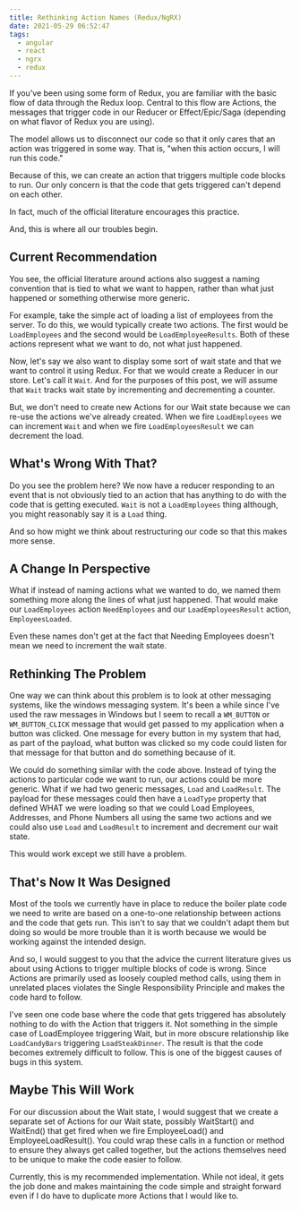 ```yaml
---
title: Rethinking Action Names (Redux/NgRX)
date: 2021-05-29 06:52:47
tags:
  - angular
  - react
  - ngrx
  - redux
---
```


If you've been using some form of Redux, you are familiar with the basic flow of data through the Redux loop. Central to this flow are Actions, the messages that trigger code in our Reducer or Effect/Epic/Saga (depending on what flavor of Redux you are using).

The model allows us to disconnect our code so that it only cares that an action was triggered in some way.  That is, "when this action occurs, I will run this code."

Because of this, we can create an action that triggers multiple code blocks to run. Our only concern is that the code that gets triggered can't depend on each other.

In fact, much of the official literature encourages this practice.

And, this is where all our troubles begin.

<!-- more -->

## Current Recommendation

You see, the official literature around actions also suggest a naming convention that is tied to what we want to happen, rather than what just happened or something otherwise more generic.

For example, take the simple act of loading a list of employees from the server. To do this, we would typically create two actions.  The first would be `LoadEmployees` and the second would be `LoadEmployeeResults`. Both of these actions represent what we want to do, not what just happened.

Now, let's say we also want to display some sort of wait state and that we want to control it using Redux.  For that we would create a Reducer in our store.  Let's call it `Wait`. And for the purposes of this post, we will assume that `Wait` tracks wait state by incrementing and decrementing a counter.

But, we don't need to create new Actions for our Wait state because we can re-use the actions we've already created. When we fire `LoadEmployees` we can increment `Wait` and when we fire `LoadEmployeesResult` we can decrement the load.

## What's Wrong With That?

Do you see the problem here? We now have a reducer responding to an event that is not obviously tied to an action that has anything to do with the code that is getting executed. `Wait` is not a `LoadEmployees` thing although, you might reasonably say it is a `Load` thing.

And so how might we think about restructuring our code so that this makes more sense.

## A Change In Perspective

What if instead of naming actions what we wanted to do, we named them something more along the lines of what just happened.  That would make our `LoadEmployees` action `NeedEmployees` and our `LoadEmployeesResult` action, `EmployeesLoaded`.

Even these names don't get at the fact that Needing Employees doesn't mean we need to increment the wait state.

## Rethinking The Problem

One way we can think about this problem is to look at other messaging systems, like the windows messaging system. It's been a while since I've used the raw messages in Windows but I seem to recall a `WM_BUTTON` or `WM_BUTTON_CLICK` message that would get passed to my application when a button was clicked.  One message for every button in my system that had, as part of the payload, what button was clicked so my code could listen for that message for that button and do something because of it.

We could do something similar with the code above. Instead of tying the actions to particular code we want to run, our actions could be more generic.
What if we had two generic messages, `Load` and `LoadResult`. The payload for these messages could then have a `LoadType` property that defined WHAT we were loading so that we could Load Employees, Addresses, and Phone Numbers all using the same two actions and we could also use `Load` and `LoadResult` to increment and decrement our wait state.

This would work except we still have a problem.

## That's Now It Was Designed

Most of the tools we currently have in place to reduce the boiler plate code we need to write are based on a one-to-one relationship between actions and the code that gets run. This isn't to say that we couldn't adapt them but doing so would be more trouble than it is worth because we would be working against the intended design.

And so, I would suggest to you that the advice the current literature gives us about using Actions to trigger multiple blocks of code is wrong. Since Actions are primarily used as loosely coupled method calls, using them in unrelated places violates the Single Responsibility Principle and makes the code hard to follow.

I've seen one code base where the code that gets triggered has absolutely nothing to do with the Action that triggers it. Not something in the simple case of LoadEmployee triggering Wait, but in more obscure relationship like `LoadCandyBars` triggering `LoadSteakDinner`.  The result is that the code becomes extremely difficult to follow. This is one of the biggest causes of bugs in this system.

## Maybe This Will Work

For our discussion about the Wait state, I would suggest that we create a separate set of Actions for our Wait state, possibly WaitStart() and WaitEnd() that get fired when we fire EmployeeLoad() and EmployeeLoadResult(). You could wrap these calls in a function or method to ensure they always get called together, but the actions themselves need to be unique to make the code easier to follow.

Currently, this is my recommended implementation. While not ideal, it gets the job done and makes maintaining the code simple and straight forward even if I do have to duplicate more Actions that I would like to.

